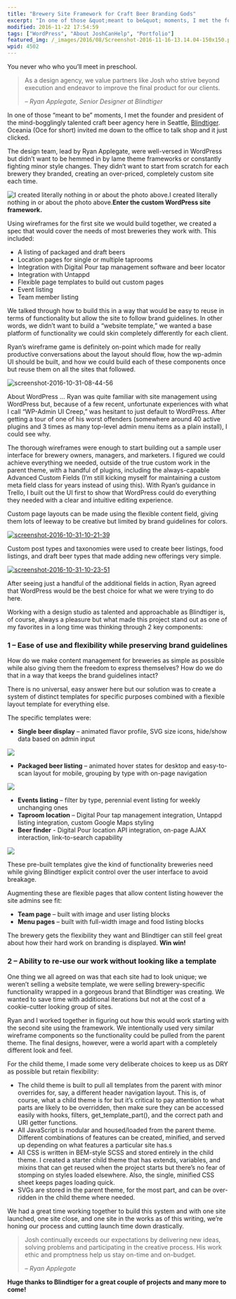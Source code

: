 ```yaml
---
title: "Brewery Site Framework for Craft Beer Branding Gods"
excerpt: "In one of those &quot;meant to be&quot; moments, I met the founder and president of the mind-bogglingly talented craft beer agency here in Seattle, Blindtiger. Oceania (Oce for short) invited me down to the office to talk shop and it just clicked."
modified: 2016-11-22 17:54:59
tags: ["WordPress", "About JoshCanHelp", "Portfolio"]
featured_img: /_images/2016/08/Screenshot-2016-11-16-13.14.04-150x150.png
wpid: 4502
---
```



You never who who you’ll meet in preschool.

> As a design agency, we value partners like Josh who strive beyond execution and endeavor to improve the final product for our clients.
>
> *– Ryan Applegate, Senior Designer at Blindtiger*

In one of those “meant to be” moments, I met the founder and president of the mind-bogglingly talented craft beer agency here in Seattle, [Blindtiger](http://blindtigerdesign.com/). Oceania (Oce for short) invited me down to the office to talk shop and it just clicked.

The design team, lead by Ryan Applegate, were well-versed in WordPress but didn’t want to be hemmed in by lame theme frameworks or constantly fighting minor style changes. They didn’t want to start from scratch for each brewery they branded, creating an over-priced, completely custom site each time.

![I created literally nothing in or about the photo above. ](/_images/2016/10/Screenshot-2016-10-31-08.48.54-1024x502.png)I created literally nothing in or about the photo above.**Enter the custom WordPress site framework.**

Using wireframes for the first site we would build together, we created a spec that would cover the needs of most breweries they work with. This included:

- A listing of packaged and draft beers
- Location pages for single or multiple taprooms
- Integration with Digital Pour tap management software and beer locator
- Integration with Untappd
- Flexible page templates to build out custom pages
- Event listing
- Team member listing

We talked through how to build this in a way that would be easy to reuse in terms of functionality but allow the site to follow brand guidelines. In other words, we didn’t want to build a “website template,” we wanted a base platform of functionality we could skin completely differently for each client.

Ryan’s wireframe game is definitely on-point which made for really productive conversations about the layout should flow, how the wp-admin UI should be built, and how we could build each of these components once but reuse them on all the sites that followed.

![screenshot-2016-10-31-08-44-56](/_images/2016/10/Screenshot-2016-10-31-08.44.56.png)

About WordPress … Ryan was quite familiar with site management using WordPress but, because of a few recent, unfortunate experiences with what I call “WP-Admin UI Creep,” was hesitant to just default to WordPress. After getting a tour of one of his worst offenders (somewhere around 40 active plugins and 3 times as many top-level admin menu items as a plain install), I could see why.

The thorough wireframes were enough to start building out a sample user interface for brewery owners, managers, and marketers. I figured we could achieve everything we needed, outside of the true custom work in the parent theme, with a handful of plugins, including the always-capable Advanced Custom Fields (I’m still kicking myself for maintaining a custom meta field class for years instead of using this). With Ryan’s guidance in Trello, I built out the UI first to show that WordPress could do everything they needed with a clear and intuitive editing experience.

Custom page layouts can be made using the flexible content field, giving them lots of leeway to be creative but limited by brand guidelines for colors.

[![screenshot-2016-10-31-10-21-39](/_images/2016/10/Screenshot-2016-10-31-10.21.39-1024x585.png)](/_images/2016/10/Screenshot-2016-10-31-10.21.39.png)

Custom post types and taxonomies were used to create beer listings, food listings, and draft beer types that made adding new offerings very simple.

[![screenshot-2016-10-31-10-23-51](/_images/2016/10/Screenshot-2016-10-31-10.23.51.png)](/_images/2016/10/Screenshot-2016-10-31-10.23.51.png)

After seeing just a handful of the additional fields in action, Ryan agreed that WordPress would be the best choice for what we were trying to do here.

Working with a design studio as talented and approachable as Blindtiger is, of course, always a pleasure but what made this project stand out as one of my favorites in a long time was thinking through 2 key components:

### 1 – Ease of use and flexibility while preserving brand guidelines

How do we make content management for breweries as simple as possible while also giving them the freedom to express themselves? How do we do that in a way that keeps the brand guidelines intact?

There is no universal, easy answer here but our solution was to create a system of distinct templates for specific purposes combined with a flexible layout template for everything else.

The specific templates were:

- **Single beer display** – animated flavor profile, SVG size icons, hide/show data based on admin input

![](/_images/2016/08/3tTrfwDxQs.gif)

- **Packaged beer listing** – animated hover states for desktop and easy-to-scan layout for mobile, grouping by type with on-page navigation

![](/_images/2016/10/Screenshot-2016-10-31-11.16.50.png)

- **Events listing** – filter by type, perennial event listing for weekly unchanging ones
- **Taproom location** – Digital Pour tap management integration, Untappd listing integration, custom Google Maps styling
- **Beer finder** - Digital Pour location API integration, on-page AJAX interaction, link-to-search capability

![](/_images/2016/08/wqSD2TwYKV.gif)

These pre-built templates give the kind of functionality breweries need while giving Blindtiger explicit control over the user interface to avoid breakage.

Augmenting these are flexible pages that allow content listing however the site admins see fit:

- **Team page** – built with image and user listing blocks
- **Menu pages** – built with full-width image and food listing blocks

The brewery gets the flexibility they want and Blindtiger can still feel great about how their hard work on branding is displayed. **Win win!**

### 2 – Ability to re-use our work without looking like a template

One thing we all agreed on was that each site had to look unique; we weren’t selling a website template, we were selling brewery-specific functionality wrapped in a gorgeous brand that Blindtiger was creating. We wanted to save time with additional iterations but not at the cost of a cookie-cutter looking group of sites.

Ryan and I worked together in figuring out how this would work starting with the second site using the framework. We intentionally used very similar wireframe components so the functionality could be pulled from the parent theme. The final designs, however, were a world apart with a completely different look and feel.

For the child theme, I made some very deliberate choices to keep us as DRY as possible but retain flexibility:

- The child theme is built to pull all templates from the parent with minor overrides for, say, a different header navigation layout. This is, of course, what a child theme is for but it’s critical to pay attention to what parts are likely to be overridden, then make sure they can be accessed easily with hooks, filters, get\_template\_part(), and the correct path and URI getter functions.
- All JavaScript is modular and housed/loaded from the parent theme. Different combinations of features can be created, minified, and served up depending on what features a particular site has.s
- All CSS is written in BEM-style SCSS and stored entirely in the child theme. I created a starter child theme that has extends, variables, and mixins that can get reused when the project starts but there’s no fear of stomping on styles loaded elsewhere. Also, the single, minified CSS sheet keeps pages loading quick.
- SVGs are stored in the parent theme, for the most part, and can be over-ridden in the child theme where needed.

We had a great time working together to build this system and with one site launched, one site close, and one site in the works as of this writing, we’re honing our process and cutting launch time down drastically.

> Josh continually exceeds our expectations by delivering new ideas, solving problems and participating in the creative process. His work ethic and promptness help us stay on-time and on-budget.
>
> *– Ryan Applegate*

**Huge thanks to Blindtiger for a great couple of projects and many more to come!**

